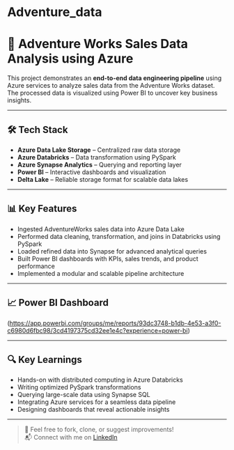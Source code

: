 # Adventure_data

# 🚀 Adventure Works Sales Data Analysis using Azure

This project demonstrates an **end-to-end data engineering pipeline** using Azure services to analyze sales data from the Adventure Works dataset. The processed data is visualized using Power BI to uncover key business insights.


---

## 🛠️ Tech Stack

- **Azure Data Lake Storage** – Centralized raw data storage  
- **Azure Databricks** – Data transformation using PySpark  
- **Azure Synapse Analytics** – Querying and reporting layer  
- **Power BI** – Interactive dashboards and visualization  
- **Delta Lake** – Reliable storage format for scalable data lakes

---

## 📊 Key Features

- Ingested AdventureWorks sales data into Azure Data Lake
- Performed data cleaning, transformation, and joins in Databricks using PySpark
- Loaded refined data into Synapse for advanced analytical queries
- Built Power BI dashboards with KPIs, sales trends, and product performance
- Implemented a modular and scalable pipeline architecture

---

## 📈 Power BI Dashboard

(https://app.powerbi.com/groups/me/reports/93dc3748-b1db-4e53-a3f0-c6980d6fbc98/3cd4197375cd32ee1e4c?experience=power-bi) 

---

## 🔍 Key Learnings

- Hands-on with distributed computing in Azure Databricks  
- Writing optimized PySpark transformations  
- Querying large-scale data using Synapse SQL  
- Integrating Azure services for a seamless data pipeline  
- Designing dashboards that reveal actionable insights

---


> 💬 Feel free to fork, clone, or suggest improvements!  
> 📬 Connect with me on [LinkedIn](https://www.linkedin.com/in/deepa-sruthi-r-a1ba99269?utm_source=share&utm_campaign=share_via&utm_content=profile&utm_medium=android_app)



